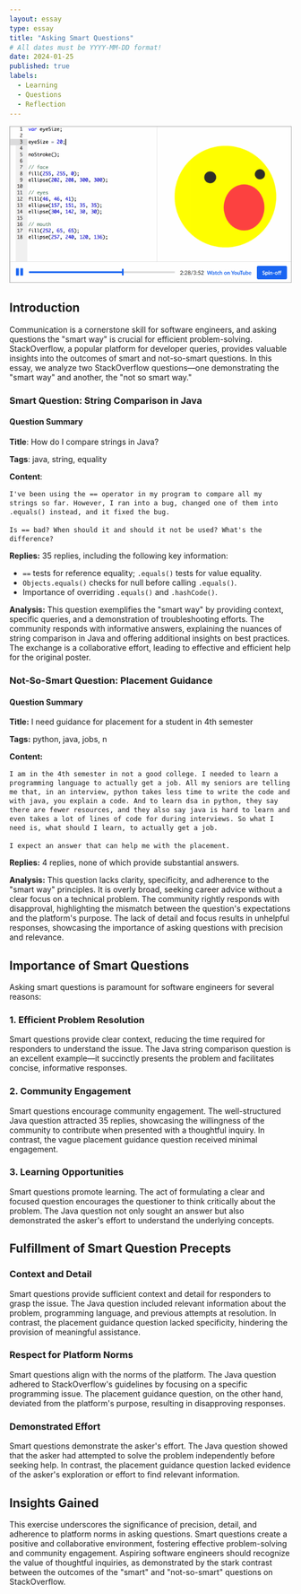 ```yaml
---
layout: essay
type: essay
title: "Asking Smart Questions"
# All dates must be YYYY-MM-DD format!
date: 2024-01-25
published: true
labels:
  - Learning
  - Questions
  - Reflection
---
```


<img width="700px" class="rounded float-start pe-4" src="../img/JavascriptReflection/Khan.gif">

## Introduction
Communication is a cornerstone skill for software engineers, and asking questions the "smart way" is crucial for efficient problem-solving. StackOverflow, a popular platform for developer queries, provides valuable insights into the outcomes of smart and not-so-smart questions. In this essay, we analyze two StackOverflow questions—one demonstrating the "smart way" and another, the "not so smart way."

### Smart Question: String Comparison in Java

#### Question Summary

**Title**: How do I compare strings in Java?

**Tags**: java, string, equality

**Content**:
```
I've been using the == operator in my program to compare all my strings so far. However, I ran into a bug, changed one of them into .equals() instead, and it fixed the bug.

Is == bad? When should it and should it not be used? What's the difference?
```

**Replies:** 
35 replies, including the following key information:

- `==` tests for reference equality; `.equals()` tests for value equality.
- `Objects.equals()` checks for null before calling `.equals()`.
- Importance of overriding `.equals()` and `.hashCode()`.

**Analysis:**
This question exemplifies the "smart way" by providing context, specific queries, and a demonstration of troubleshooting efforts. The community responds with informative answers, explaining the nuances of string comparison in Java and offering additional insights on best practices. The exchange is a collaborative effort, leading to effective and efficient help for the original poster.

### Not-So-Smart Question: Placement Guidance

#### Question Summary

**Title:** I need guidance for placement for a student in 4th semester

**Tags:** python, java, jobs, n

**Content:**
```
I am in the 4th semester in not a good college. I needed to learn a programming language to actually get a job. All my seniors are telling me that, in an interview, python takes less time to write the code and with java, you explain a code. And to learn dsa in python, they say there are fewer resources, and they also say java is hard to learn and even takes a lot of lines of code for during interviews. So what I need is, what should I learn, to actually get a job.

I expect an answer that can help me with the placement.
```

**Replies:** 
4 replies, none of which provide substantial answers.

**Analysis:**
This question lacks clarity, specificity, and adherence to the "smart way" principles. It is overly broad, seeking career advice without a clear focus on a technical problem. The community rightly responds with disapproval, highlighting the mismatch between the question's expectations and the platform's purpose. The lack of detail and focus results in unhelpful responses, showcasing the importance of asking questions with precision and relevance.

## Importance of Smart Questions

Asking smart questions is paramount for software engineers for several reasons:

### 1. Efficient Problem Resolution

Smart questions provide clear context, reducing the time required for responders to understand the issue. The Java string comparison question is an excellent example—it succinctly presents the problem and facilitates concise, informative responses.

### 2. Community Engagement

Smart questions encourage community engagement. The well-structured Java question attracted 35 replies, showcasing the willingness of the community to contribute when presented with a thoughtful inquiry. In contrast, the vague placement guidance question received minimal engagement.

### 3. Learning Opportunities

Smart questions promote learning. The act of formulating a clear and focused question encourages the questioner to think critically about the problem. The Java question not only sought an answer but also demonstrated the asker's effort to understand the underlying concepts.

## Fulfillment of Smart Question Precepts

### Context and Detail

Smart questions provide sufficient context and detail for responders to grasp the issue. The Java question included relevant information about the problem, programming language, and previous attempts at resolution. In contrast, the placement guidance question lacked specificity, hindering the provision of meaningful assistance.

### Respect for Platform Norms

Smart questions align with the norms of the platform. The Java question adhered to StackOverflow's guidelines by focusing on a specific programming issue. The placement guidance question, on the other hand, deviated from the platform's purpose, resulting in disapproving responses.

### Demonstrated Effort

Smart questions demonstrate the asker's effort. The Java question showed that the asker had attempted to solve the problem independently before seeking help. In contrast, the placement guidance question lacked evidence of the asker's exploration or effort to find relevant information.

## Insights Gained

This exercise underscores the significance of precision, detail, and adherence to platform norms in asking questions. Smart questions create a positive and collaborative environment, fostering effective problem-solving and community engagement. Aspiring software engineers should recognize the value of thoughtful inquiries, as demonstrated by the stark contrast between the outcomes of the "smart" and "not-so-smart" questions on StackOverflow.


